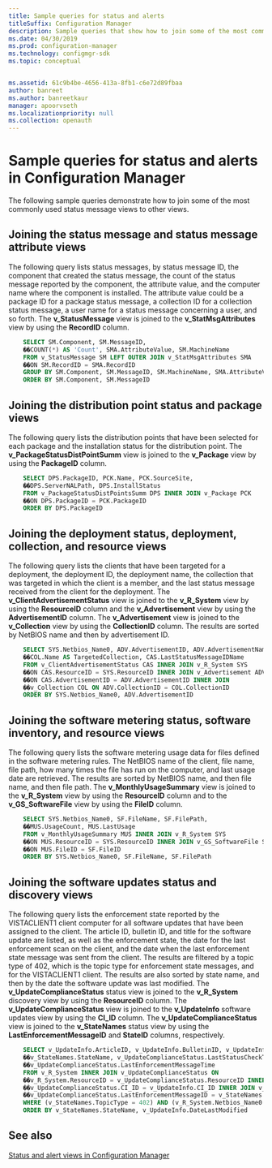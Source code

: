 ```yaml
---
title: Sample queries for status and alerts
titleSuffix: Configuration Manager
description: Sample queries that show how to join some of the most commonly used status message views to other views.
ms.date: 04/30/2019
ms.prod: configuration-manager
ms.technology: configmgr-sdk
ms.topic: conceptual


ms.assetid: 61c9b4be-4656-413a-8fb1-c6e72d89fbaa
author: banreet
ms.author: banreetkaur
manager: apoorvseth
ms.localizationpriority: null
ms.collection: openauth
---
```


# Sample queries for status and alerts in Configuration Manager

The following sample queries demonstrate how to join some of the most commonly used status message views to other views.

## Joining the status message and status message attribute views

The following query lists status messages, by status message ID, the component that created the status message, the count of the status message reported by the component, the attribute value, and the computer name where the component is installed. The attribute value could be a package ID for a package status message, a collection ID for a collection status message, a user name for a status message concerning a user, and so forth. The **v_StatusMessage** view is joined to the **v_StatMsgAttributes** view by using the **RecordID** column.

```sql
    SELECT SM.Component, SM.MessageID, 
    ��COUNT(*) AS 'Count', SMA.AttributeValue, SM.MachineName 
    FROM v_StatusMessage SM LEFT OUTER JOIN v_StatMsgAttributes SMA 
    ��ON SM.RecordID = SMA.RecordID 
    GROUP BY SM.Component, SM.MessageID, SM.MachineName, SMA.AttributeValue 
    ORDER BY SM.Component, SM.MessageID 
```

## Joining the distribution point status and package views

The following query lists the distribution points that have been selected for each package and the installation status for the distribution point. The **v_PackageStatusDistPointSumm** view is joined to the **v_Package** view by using the **PackageID** column.

```sql
    SELECT DPS.PackageID, PCK.Name, PCK.SourceSite, 
    ��DPS.ServerNALPath, DPS.InstallStatus 
    FROM v_PackageStatusDistPointsSumm DPS INNER JOIN v_Package PCK 
    ��ON DPS.PackageID = PCK.PackageID 
    ORDER BY DPS.PackageID 
```

## Joining the deployment status, deployment, collection, and resource views

The following query lists the clients that have been targeted for a deployment, the deployment ID, the deployment name, the collection that was targeted in which the client is a member, and the last status message received from the client for the deployment. The **v_ClientAdvertisementStatus** view is joined to the **v_R_System** view by using the **ResourceID** column and the **v_Advertisement** view by using the **AdvertisementID** column. The **v_Advertisement** view is joined to the **v_Collection** view by using the **CollectionID** column. The results are sorted by NetBIOS name and then by advertisement ID.

```sql
    SELECT SYS.Netbios_Name0, ADV.AdvertisementID, ADV.AdvertisementName, 
    ��COL.Name AS TargetedCollection, CAS.LastStatusMessageIDName 
    FROM v_ClientAdvertisementStatus CAS INNER JOIN v_R_System SYS 
    ��ON CAS.ResourceID = SYS.ResourceID INNER JOIN v_Advertisement ADV 
    ��ON CAS.AdvertisementID = ADV.AdvertisementID INNER JOIN 
    ��v_Collection COL ON ADV.CollectionID = COL.CollectionID 
    ORDER BY SYS.Netbios_Name0, ADV.AdvertisementID
```

## Joining the software metering status, software inventory, and resource views

The following query lists the software metering usage data for files defined in the software metering rules. The NetBIOS name of the client, file name, file path, how many times the file has run on the computer, and last usage date are retrieved. The results are sorted by NetBIOS name, and then file name, and then file path. The **v_MonthlyUsageSummary** view is joined to the **v_R_System** view by using the **ResourceID** column and to the **v_GS_SoftwareFile** view by using the **FileID** column.

```sql
    SELECT SYS.Netbios_Name0, SF.FileName, SF.FilePath, 
    ��MUS.UsageCount, MUS.LastUsage 
    FROM v_MonthlyUsageSummary MUS INNER JOIN v_R_System SYS 
    ��ON MUS.ResourceID = SYS.ResourceID INNER JOIN v_GS_SoftwareFile SF 
    ��ON MUS.FileID = SF.FileID 
    ORDER BY SYS.Netbios_Name0, SF.FileName, SF.FilePath 
```

## Joining the software updates status and discovery views

The following query lists the enforcement state reported by the VISTACLIENT1 client computer for all software updates that have been assigned to the client. The article ID, bulletin ID, and title for the software update are listed, as well as the enforcement state, the date for the last enforcement scan on the client, and the date when the last enforcement state message was sent from the client. The results are filtered by a topic type of 402, which is the topic type for enforcement state messages, and for the VISTACLIENT1 client. The results are also sorted by state name, and then by the date the software update was last modified. The **v_UpdateComplianceStatus** status view is joined to the **v_R_System** discovery view by using the **ResourceID** column. The **v_UpdateComplianceStatus** view is joined to the **v_UpdateInfo** software updates view by using the **CI_ID** column. The **v_UpdateComplianceStatus** view is joined to the **v_StateNames** status view by using the **LastEnforcementMessageID** and **StateID** columns, respectively.

```sql
    SELECT v_UpdateInfo.ArticleID, v_UpdateInfo.BulletinID, v_UpdateInfo.Title, 
    ��v_StateNames.StateName, v_UpdateComplianceStatus.LastStatusCheckTime, 
    ��v_UpdateComplianceStatus.LastEnforcementMessageTime 
    FROM v_R_System INNER JOIN v_UpdateComplianceStatus ON 
    ��v_R_System.ResourceID = v_UpdateComplianceStatus.ResourceID INNER JOIN v_UpdateInfo ON 
    ��v_UpdateComplianceStatus.CI_ID = v_UpdateInfo.CI_ID INNER JOIN v_StateNames ON 
    ��v_UpdateComplianceStatus.LastEnforcementMessageID = v_StateNames.StateID 
    WHERE (v_StateNames.TopicType = 402) AND (v_R_System.Netbios_Name0 LIKE 'VISTACLIENT1') 
    ORDER BY v_StateNames.StateName, v_UpdateInfo.DateLastModified 
```

## See also

[Status and alert views in Configuration Manager](status-alert-views-configuration-manager.md)
